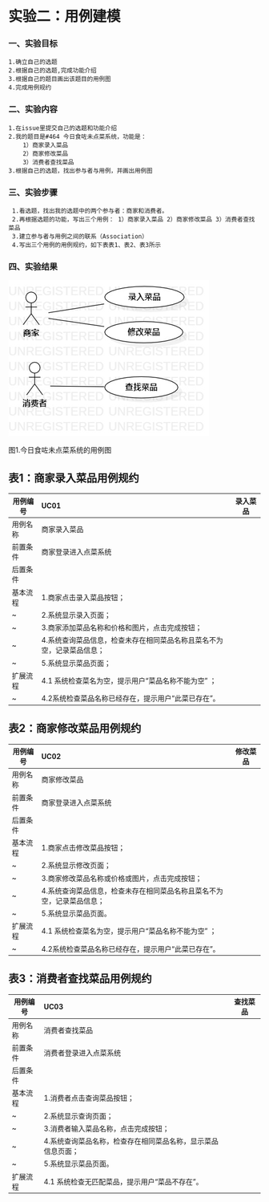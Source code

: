 # 实验二：用例建模

### 一、实验目标
    1.确立自己的选题
    2.根据自己的选题,完成功能介绍
    3.根据自己的题目画出该题目的用例图
    4.完成用例规约
    

### 二、实验内容
    1.在issue里提交自己的选题和功能介绍
    2.我的题目是#464 今日食咗未点菜系统，功能是：
        1）商家录入菜品
        2）商家修改菜品
        3）消费者查找菜品
    3.根据自己的选题，找出参与者与用例，并画出用例图
       
 ### 三、实验步骤
     1.看选题，找出我的选题中的两个参与者：商家和消费者。
     2.再根据选题的功能，写出三个用例： 1）商家录入菜品 2）商家修改菜品 3）消费者查找菜品
     3.建立参与者与用例之间的联系（Association）
     4.写出三个用例的用例规约，如下表表1、表2、表3所示

### 四、实验结果

![用例图3](./Lab2_UseCaseDiagram3.jpg)
  
  
    
  
  图1.今日食咗未点菜系统的用例图


## 表1：商家录入菜品用例规约  

用例编号  | UC01 | 录入菜品  
-|:-|-  
用例名称  | 商家录入菜品  |   
前置条件  | 商家登录进入点菜系统     |  
后置条件  |      |   
基本流程  | 1.商家点击录入菜品按钮；  |  
~| 2.系统显示录入页面；  |   
~| 3.商家添加菜品名称和价格和图片，点击完成按钮；   |   
~| 4.系统查询菜品信息，检查未存在相同菜品名称且菜名不为空，记录菜品信息；   |   
~| 5.系统显示菜品页面；   |  
扩展流程  | 4.1 系统检查菜名为空，提示用户“菜品名称不能为空” ；  |    
~| 4.2系统检查菜品名称已经存在，提示用户“此菜已存在”。 |  


## 表2：商家修改菜品用例规约  

用例编号  | UC02 | 修改菜品  
-|:-|-  
用例名称  | 商家修改菜品  |   
前置条件  | 商家登录进入点菜系统     |  
后置条件  |      |    
基本流程  | 1.商家点击修改菜品按钮；  |
~| 2.系统显示修改页面；  |   
~| 3.商家修改菜品名称或价格或图片，点击完成按钮；   |   
~| 4.系统查询菜品信息，检查未存在相同菜品名称且菜名不为空，记录菜品信息；  |   
~| 5.系统显示菜品页面。   |  
扩展流程  | 4.1 系统检查菜名为空，提示用户“菜品名称不能为空” ；  |   
~| 4.2系统检查菜品名称已经存在，提示用户“此菜已存在”。 |  


## 表3：消费者查找菜品用例规约  

用例编号  | UC03 | 查找菜品  
-|:-|-  
用例名称  | 消费者查找菜品    |   
前置条件  | 消费者登录进入点菜系统     |  
后置条件  |      |    
基本流程  | 1.消费者点击查询菜品按钮；  |
~| 2.系统显示查询页面；  |   
~| 3.消费者输入菜品名称，点击完成按钮；   |   
~| 4.系统查询菜品名称，检查存在相同菜品名称，显示菜品信息页面；  |   
~| 5.系统显示菜品页面。   |  
扩展流程  | 4.1 系统检查无匹配菜品，提示用户“菜品不存在”。   |   


